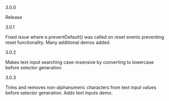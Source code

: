 3.0.0

Release

3.0.1

Fixed issue where e.preventDefault() was called on reset events preventing reset functionality. Many additional demos added.

3.0.2

Makes text input searching case-insensive by converting to lowercase before selector generation.

3.0.3

Trims and removes non-alphanumeric characters from text input values before selector generation. Adds text inputs demo.